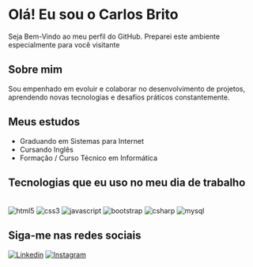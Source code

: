 # Olá! Eu sou o Carlos Brito

Seja Bem-Vindo ao meu perfil do GitHub. Preparei este ambiente especialmente para você visitante <br/>
##


## Sobre mim
Sou empenhado em evoluir e colaborar no desenvolvimento de projetos, aprendendo novas tecnologias e desafios práticos constantemente.

## Meus estudos
- Graduando em Sistemas para Internet <br/>
- Cursando Inglês 
- Formação / Curso Técnico em Informática

## Tecnologias que eu uso no meu dia de trabalho

 <div style="display: inline-block"><br/>
   <img align="center" alt="html5" src="https://img.shields.io/badge/HTML5-E34F26?style=for-the-badge&logo=html5&logoColor=white">
   <img align="center" alt="css3" src="https://img.shields.io/badge/CSS3-1572B6?style=for-the-badge&logo=css3&logoColor=white">
   <img align="center" alt="javascript" src="https://img.shields.io/badge/JavaScript-F7DF1E?style=for-the-badge&logo=javascript&logoColor=black">
   <img align="center" alt="bootstrap" src="https://img.shields.io/badge/Bootstrap-563D7C?style=for-the-badge&logo=bootstrap&logoColor=white">
   <img align="center" alt="csharp" src="https://img.shields.io/badge/C%23-239120?style=for-the-badge&logo=c-sharp&logoColor=white">
   <img align="center" alt="mysql" src="https://img.shields.io/badge/MySQL-00000F?style=for-the-badge&logo=mysql&logoColor=white">
 </div>

## Siga-me nas redes sociais

[![Linkedin](https://img.shields.io/badge/LinkedIn-0077B5?style=for-the-badge&logo=linkedin&logoColor=white)](https://www.linkedin.com/in/carlos-brito-38219a145/)
[![Instagram](https://img.shields.io/badge/Instagram-E4405F?style=for-the-badge&logo=instagram&logoColor=white)](https://www.instagram.com/carlosbtrajano/)

